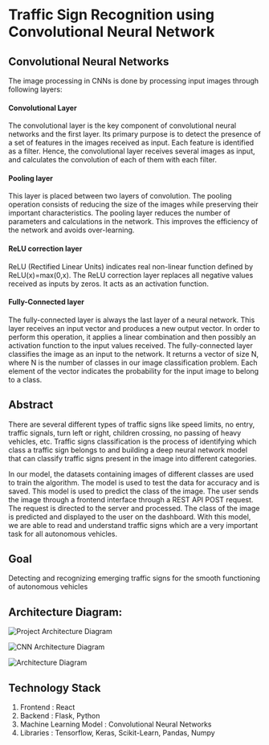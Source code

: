 # Traffic Sign Recognition using Convolutional Neural Network

## Convolutional Neural Networks

The image processing in CNNs is done by processing input images through following layers:

#### Convolutional Layer 
The convolutional layer is the key component of convolutional neural networks and the first layer. Its primary purpose is to detect the presence of a set of features in the images received as input. Each feature is identified as a filter. Hence, the convolutional layer receives several images as input, and calculates the convolution of each of them with each filter.

#### Pooling layer 
This layer is placed between two layers of convolution. The pooling operation consists of reducing the size of the images while preserving their important characteristics. The pooling layer reduces the number of parameters and calculations in the network. This improves the efficiency of the network and avoids over-learning.

#### ReLU correction layer 
ReLU (Rectified Linear Units) indicates real non-linear function defined by ReLU(x)=max(0,x). The ReLU correction layer replaces all negative values received as inputs by zeros. It acts as an activation function.

#### Fully-Connected layer
The fully-connected layer is always the last layer of a neural network. This layer receives an input vector and produces a new output vector. In order to perform this operation, it applies a linear combination and then possibly an activation function to the input values received. The fully-connected layer classifies the image as an input to the network. It returns a vector of size N, where N is the number of classes in our image classification problem. Each element of the vector indicates the probability for the input image to belong to a class.

## Abstract
There are several different types of traffic signs like speed limits, no entry, traffic signals, turn left or right, children crossing, no passing of heavy vehicles, etc. Traffic signs classification is the process of identifying which class a traffic sign belongs to and building a deep neural network model that can classify traffic signs present in the image into different categories. 

In our model, the datasets containing images of different classes are used to train the algorithm. The model is used to test the data for accuracy and is saved. This model is used to predict the class of the image. The user sends the image through a frontend interface through a REST API POST request. The request is directed to the server and processed. The class of the image is predicted and displayed to the user on the dashboard. With this model, we are able to read and understand traffic signs which are a very important task for all autonomous vehicles.

## Goal
Detecting and recognizing emerging traffic signs for the smooth functioning of autonomous vehicles

## Architecture Diagram:

![Project Architecture Diagram](https://github.com/SJSUSpring2020-CMPE272/Traffic-Sign-Recognition/blob/master/images/Arch.jpeg)
 
![CNN Architecture Diagram](https://github.com/SJSUSpring2020-CMPE272/Traffic-Sign-Recognition/blob/master/images/arch1.jpeg)

![Architecture Diagram](https://github.com/SJSUSpring2020-CMPE272/Traffic-Sign-Recognition/blob/master/images/arch2.jpeg)


## Technology Stack
1. Frontend : React
2. Backend  : Flask, Python
3. Machine Learning Model : Convolutional Neural Networks
4. Libraries : Tensorflow, Keras, Scikit-Learn, Pandas, Numpy




